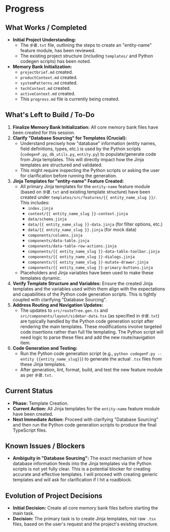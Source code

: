 # Progress

## What Works / Completed

*   **Initial Project Understanding:**
    *   The `步骤.txt` file, outlining the steps to create an "entity-name" feature module, has been reviewed.
    *   The existing project structure (including `templates/` and Python codegen scripts) has been noted.
*   **Memory Bank Initialization:**
    *   `projectbrief.md` created.
    *   `productContext.md` created.
    *   `systemPatterns.md` created.
    *   `techContext.md` created.
    *   `activeContext.md` created.
    *   This `progress.md` file is currently being created.

## What's Left to Build / To-Do

1.  **Finalize Memory Bank Initialization:** All core memory bank files have been created for this session.
2.  **Clarify "Database Sourcing" for Templates (Crucial):**
    *   Understand precisely how "database" information (entity names, field definitions, types, etc.) is used by the Python scripts (`codegenF.py`, `db_utils.py`, `entity.py`) to populate/generate code from Jinja templates. This will directly impact how the Jinja templates are structured and validated.
    *   This might require inspecting the Python scripts or asking the user for clarification before running the generation.
3.  **Jinja Templates for "entity-name" Feature Created:**
    *   All primary Jinja templates for the `entity-name` feature module (based on `步骤.txt` and existing template structure) have been created under `templates/src/features/{{ entity_name_slug }}/`. This includes:
        *   `index.jinja`
        *   `context/{{ entity_name_slug }}-context.jinja`
        *   `data/schema.jinja`
        *   `data/{{ entity_name_slug }}-data.jinja` (for filter options, etc.)
        *   `data/{{ entity_name_slug }}.jinja` (for mock data)
        *   `components/columns.jinja`
        *   `components/data-table.jinja`
        *   `components/data-table-row-actions.jinja`
        *   `components/{{ entity_name_slug }}-data-table-toolbar.jinja`
        *   `components/{{ entity_name_slug }}-dialogs.jinja`
        *   `components/{{ entity_name_slug }}-mutate-drawer.jinja`
        *   `components/{{ entity_name_slug }}-primary-buttons.jinja`
    *   Placeholders and Jinja variables have been used to make these templates dynamic.
4.  **Verify Template Structure and Variables:** Ensure the created Jinja templates and the variables used within them align with the expectations and capabilities of the Python code generation scripts. This is tightly coupled with clarifying "Database Sourcing".
5.  **Address Routing and Navigation Updates:**
    *   The updates to `src/routeTree.gen.ts` and `src/components/layout/sidebar-data.tsx` (as specified in `步骤.txt`) are typically handled by the Python code generation script after rendering the main templates. These modifications involve targeted code insertions rather than full file templating. The Python script will need logic to parse these files and add the new route/navigation item.
6.  **Code Generation and Testing:**
    *   Run the Python code generation script (e.g., `python codegenF.py --entity {{entity_name_slug}}`) to generate the actual `.tsx` files from these Jinja templates.
    *   After generation, lint, format, build, and test the new feature module as per `步骤.txt`.

## Current Status

*   **Phase:** Template Creation.
*   **Current Action:** All Jinja templates for the `entity-name` feature module have been created.
*   **Next Immediate Action:** Proceed with clarifying "Database Sourcing" and then run the Python code generation scripts to produce the final TypeScript files.

## Known Issues / Blockers

*   **Ambiguity in "Database Sourcing":** The exact mechanism of how database information feeds into the Jinja templates via the Python scripts is not yet fully clear. This is a potential blocker for creating accurate and effective templates. I will proceed with creating generic templates and will ask for clarification if I hit a roadblock.

## Evolution of Project Decisions

*   **Initial Decision:** Create all core memory bank files before starting the main task.
*   **Decision:** The primary task is to create Jinja templates, not raw `.tsx` files, based on the user's request and the project's existing structure.
